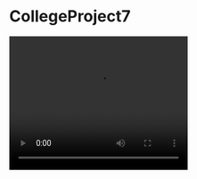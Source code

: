 # CollegeProject7

<video width="320" height="240" autoplay>
  <source src="movie.mp4" type="video/mp4">
</video>
